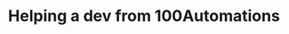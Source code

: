 ---
title: Helping a dev from 100Automations
image: assets/images/memes/Helping-a-dev-from-100Automations.png
alt: Two pictures with two dominos on the left and a man stacking dominos on the right
---